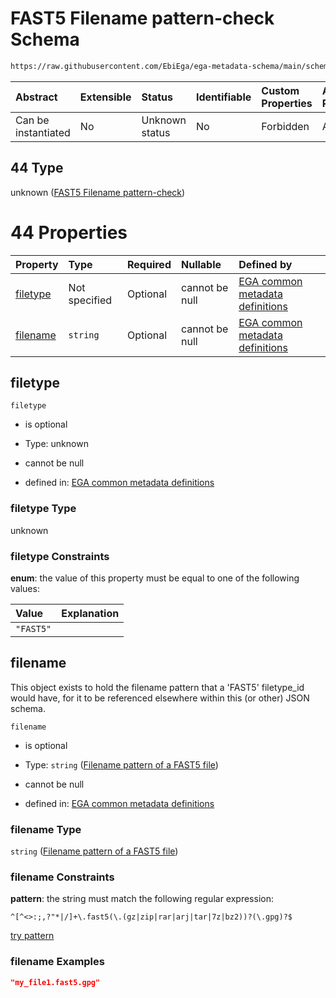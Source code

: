 # FAST5 Filename pattern-check Schema

```txt
https://raw.githubusercontent.com/EbiEga/ega-metadata-schema/main/schemas/EGA.common-definitions.json#/definitions/filename-filetype-pattern-check/anyOf/44
```



| Abstract            | Extensible | Status         | Identifiable | Custom Properties | Additional Properties | Access Restrictions | Defined In                                                                                           |
| :------------------ | :--------- | :------------- | :----------- | :---------------- | :-------------------- | :------------------ | :--------------------------------------------------------------------------------------------------- |
| Can be instantiated | No         | Unknown status | No           | Forbidden         | Allowed               | none                | [EGA.common-definitions.json\*](../../../schemas/EGA.common-definitions.json "open original schema") |

## 44 Type

unknown ([FAST5 Filename pattern-check](ega-12-definitions-check-filetype-checks-based-on-its-filename-anyof-fast5-filename-pattern-check.md))

# 44 Properties

| Property              | Type          | Required | Nullable       | Defined by                                                                                                                                                                                                                                                                                                                                                            |
| :-------------------- | :------------ | :------- | :------------- | :-------------------------------------------------------------------------------------------------------------------------------------------------------------------------------------------------------------------------------------------------------------------------------------------------------------------------------------------------------------------- |
| [filetype](#filetype) | Not specified | Optional | cannot be null | [EGA common metadata definitions](ega-12-definitions-check-filetype-checks-based-on-its-filename-anyof-fast5-filename-pattern-check-properties-filetype.md "https://raw.githubusercontent.com/EbiEga/ega-metadata-schema/main/schemas/EGA.common-definitions.json#/definitions/filename-filetype-pattern-check/anyOf/44/properties/filetype")                         |
| [filename](#filename) | `string`      | Optional | cannot be null | [EGA common metadata definitions](ega-12-definitions-check-filetype-checks-based-on-its-filename-anyof-fast5-filename-pattern-check-properties-filename-pattern-of-a-fast5-file.md "https://raw.githubusercontent.com/EbiEga/ega-metadata-schema/main/schemas/EGA.common-definitions.json#/definitions/filename-filetype-pattern-check/anyOf/44/properties/filename") |

## filetype



`filetype`

*   is optional

*   Type: unknown

*   cannot be null

*   defined in: [EGA common metadata definitions](ega-12-definitions-check-filetype-checks-based-on-its-filename-anyof-fast5-filename-pattern-check-properties-filetype.md "https://raw.githubusercontent.com/EbiEga/ega-metadata-schema/main/schemas/EGA.common-definitions.json#/definitions/filename-filetype-pattern-check/anyOf/44/properties/filetype")

### filetype Type

unknown

### filetype Constraints

**enum**: the value of this property must be equal to one of the following values:

| Value     | Explanation |
| :-------- | :---------- |
| `"FAST5"` |             |

## filename

This object exists to hold the filename pattern that a 'FAST5' filetype\_id would have, for it to be referenced elsewhere within this (or other) JSON schema.

`filename`

*   is optional

*   Type: `string` ([Filename pattern of a FAST5 file](ega-12-definitions-check-filetype-checks-based-on-its-filename-anyof-fast5-filename-pattern-check-properties-filename-pattern-of-a-fast5-file.md))

*   cannot be null

*   defined in: [EGA common metadata definitions](ega-12-definitions-check-filetype-checks-based-on-its-filename-anyof-fast5-filename-pattern-check-properties-filename-pattern-of-a-fast5-file.md "https://raw.githubusercontent.com/EbiEga/ega-metadata-schema/main/schemas/EGA.common-definitions.json#/definitions/filename-filetype-pattern-check/anyOf/44/properties/filename")

### filename Type

`string` ([Filename pattern of a FAST5 file](ega-12-definitions-check-filetype-checks-based-on-its-filename-anyof-fast5-filename-pattern-check-properties-filename-pattern-of-a-fast5-file.md))

### filename Constraints

**pattern**: the string must match the following regular expression:&#x20;

```regexp
^[^<>:;,?"*|/]+\.fast5(\.(gz|zip|rar|arj|tar|7z|bz2))?(\.gpg)?$
```

[try pattern](https://regexr.com/?expression=%5E%5B%5E%3C%3E%3A%3B%2C%3F%22*%7C%2F%5D%2B%5C.fast5\(%5C.\(gz%7Czip%7Crar%7Carj%7Ctar%7C7z%7Cbz2\)\)%3F\(%5C.gpg\)%3F%24 "try regular expression with regexr.com")

### filename Examples

```json
"my_file1.fast5.gpg"
```
